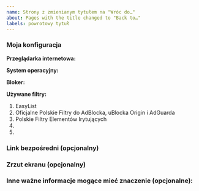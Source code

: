 ```yaml
---
name: Strony z zmienianym tytułem na "Wróc do…"
about: Pages with the title changed to "Back to…"
labels: powrotowy tytuł
---
```


<!--
Dziękujemy za zgłoszenie do Polskich Filtrów Elementów Irytujących!
Thanks for reporting to Polish Annoyance Filters!
-->

### Moja konfiguracja <!--My configuration-->
**Przeglądarka internetowa:** <!--Web browser-->

**System operacyjny:** <!--Operating system-->

**Bloker:** <!--Blocker-->

**Używane filtry:** <!--Filter lists-->
1. EasyList
2. Oficjalne Polskie Filtry do AdBlocka, uBlocka Origin i AdGuarda
3. Polskie Filtry Elementów Irytujących
4. 
5. 


### Link bezpośredni (opcjonalny) <!--Direct link (optional)-->
<!--
Wstaw tutaj link bezpośredni do strony, na której występuje element albo błąd.
Insert here a direct link to the page, where the element or bug occurs.
-->


### Zrzut ekranu (opcjonalny) <!--Screenshot (optional)-->
<!--
Przeciągnij tutaj swój zrzut lub zamieść do niego link.
Drag and drop your screenshot here or place a link to it.
-->


<!--Other important information that may be relevant (optional)-->
### Inne ważne informacje mogące mieć znaczenie (opcjonalne):
<!--
Coś co nie da się opisać wizualnie, etapy odtworzenia problemu (co doprowadziło do błędu) albo twoja metoda rozwiązania problemu.
Something that cannot be described visually, the stages of reproducing the problem (which led to the error) or your method of solving the problem.
-->

